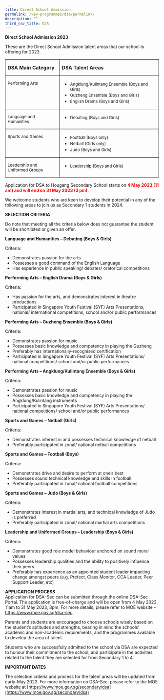 ```yaml
---
title: Direct School Admission
permalink: /key-programmes/dsa/permalink/
description: ""
third_nav_title: DSA
---
```

**Direct School Admission 2023**

These are the Direct School Admission talent areas that our school is offering for 2023.

<table class="MsoNormalTable" border="0" cellspacing="0" cellpadding="0" style="border-collapse:collapse;mso-yfti-tbllook:1184;mso-padding-alt:0cm 0cm 0cm 0cm"><tbody><tr style="mso-yfti-irow:0;mso-yfti-firstrow:yes"><td width="179" valign="top" style="width:134.45pt;border:solid windowtext 1.0pt;
  padding:0cm 5.4pt 0cm 5.4pt"><p class="MsoNormal" style="mso-margin-top-alt:auto;mso-margin-bottom-alt:auto"><b>DSA Main Category</b><b><span style="font-size:10.0pt"></span></b></p></td><td width="340" valign="top" style="width:9.0cm;border:solid windowtext 1.0pt;
  border-left:none;padding:0cm 5.4pt 0cm 5.4pt"><p class="MsoNormal" style="mso-margin-top-alt:auto;mso-margin-bottom-alt:auto"><b>DSA Talent Areas</b><b><span style="font-size:10.0pt"></span></b></p></td></tr><tr style="mso-yfti-irow:1"><td width="179" valign="top" style="width:134.45pt;border:solid windowtext 1.0pt;
  border-top:none;padding:0cm 5.4pt 0cm 5.4pt"><p class="MsoNormal" style="mso-margin-top-alt:auto;mso-margin-bottom-alt:auto"><span style="font-size:10.0pt">Performing Arts</span></p></td><td width="340" valign="top" style="width:9.0cm;border-top:none;border-left:none;
  border-bottom:solid windowtext 1.0pt;border-right:solid windowtext 1.0pt;
  padding:0cm 5.4pt 0cm 5.4pt"><ul type="disc"><li class="MsoListParagraph" style="mso-margin-top-alt:auto;mso-margin-bottom-alt:
       auto;margin-left:0cm;mso-list:l1 level1 lfo1"><span style="font-size:
       10.0pt;mso-fareast-font-family:&quot;Times New Roman&quot;">Angklung/Kulintang Ensemble (Boys and Girls)</span></li><li class="MsoListParagraph" style="mso-margin-top-alt:auto;mso-margin-bottom-alt:
       auto;margin-left:0cm;mso-list:l1 level1 lfo1"><span style="font-size:
       10.0pt;mso-fareast-font-family:&quot;Times New Roman&quot;">Guzheng Ensemble (Boys and Girls)</span></li><li class="MsoListParagraph" style="mso-margin-top-alt:auto;mso-margin-bottom-alt:
       auto;margin-left:0cm;mso-list:l1 level1 lfo1"><span style="font-size:
       10.0pt;mso-fareast-font-family:&quot;Times New Roman&quot;">English Drama (Boys and Girls)</span></li></ul></td></tr><tr style="mso-yfti-irow:2"><td width="179" valign="top" style="width:134.45pt;border:solid windowtext 1.0pt;
  border-top:none;padding:0cm 5.4pt 0cm 5.4pt"><p class="MsoNormal" style="mso-margin-top-alt:auto;mso-margin-bottom-alt:auto"><span style="font-size:10.0pt">Language and Humanities</span></p></td><td width="340" valign="top" style="width:9.0cm;border-top:none;border-left:none;
  border-bottom:solid windowtext 1.0pt;border-right:solid windowtext 1.0pt;
  padding:0cm 5.4pt 0cm 5.4pt"><ul type="disc"><li class="MsoListParagraph" style="mso-margin-top-alt:auto;mso-margin-bottom-alt:
       auto;margin-left:0cm;mso-list:l1 level1 lfo1"><span style="font-size:
       10.0pt;mso-fareast-font-family:&quot;Times New Roman&quot;">Debating (Boys and Girls)</span></li></ul></td></tr><tr style="mso-yfti-irow:3"><td width="179" valign="top" style="width:134.45pt;border:solid windowtext 1.0pt;
  border-top:none;padding:0cm 5.4pt 0cm 5.4pt"><p class="MsoNormal" style="mso-margin-top-alt:auto;mso-margin-bottom-alt:auto"><span style="font-size:10.0pt">Sports and Games</span></p></td><td width="340" valign="top" style="width:9.0cm;border-top:none;border-left:none;
  border-bottom:solid windowtext 1.0pt;border-right:solid windowtext 1.0pt;
  padding:0cm 5.4pt 0cm 5.4pt"><ul type="disc"><li class="MsoListParagraph" style="mso-margin-top-alt:auto;mso-margin-bottom-alt:
       auto;margin-left:0cm;mso-list:l2 level1 lfo2"><span style="font-size:
       10.0pt;mso-fareast-font-family:&quot;Times New Roman&quot;">Football (Boys only)</span></li><li class="MsoListParagraph" style="mso-margin-top-alt:auto;mso-margin-bottom-alt:
       auto;margin-left:0cm;mso-list:l2 level1 lfo2"><span style="font-size:
       10.0pt;mso-fareast-font-family:&quot;Times New Roman&quot;">Netball (Girls only)</span></li><li class="MsoListParagraph" style="mso-margin-top-alt:auto;mso-margin-bottom-alt:
       auto;margin-left:0cm;mso-list:l2 level1 lfo2"><span style="font-size:
       10.0pt;mso-fareast-font-family:&quot;Times New Roman&quot;">Judo (Boys and Girls)</span></li></ul></td></tr><tr style="mso-yfti-irow:4;mso-yfti-lastrow:yes"><td width="179" valign="top" style="width:134.45pt;border:solid windowtext 1.0pt;
  border-top:none;padding:0cm 5.4pt 0cm 5.4pt"><p class="MsoNormal" style="mso-margin-top-alt:auto;mso-margin-bottom-alt:auto"><span style="font-size:10.0pt">Leadership and Uniformed Groups</span></p></td><td width="340" valign="top" style="width:9.0cm;border-top:none;border-left:none;
  border-bottom:solid windowtext 1.0pt;border-right:solid windowtext 1.0pt;
  padding:0cm 5.4pt 0cm 5.4pt"><ul type="disc"><li class="MsoListParagraph" style="mso-margin-top-alt:auto;mso-margin-bottom-alt:
       auto;margin-left:0cm;mso-list:l0 level1 lfo3"><span style="font-size:
       10.0pt;mso-fareast-font-family:&quot;Times New Roman&quot;">Leadership (Boys and Girls)</span></li></ul></td></tr></tbody></table>
 

 
 
<p>Application for DSA to Hougang Secondary School starts on <span style="color: #ff0000;"><strong>4 May 2023 (11 am) and will end on 31 May 2023 (3 pm)</strong></span>.</p>
<p>We welcome students who are keen to develop their potential in any of the following areas to join us as Secondary 1 students in 2024.</p>
<p><strong>SELECTION CRITERIA</strong></p>
<p>Do note that meeting all the criteria below does not guarantee the student will be shortlisted or given an offer.</p>
<p><strong>Language and Humanities – Debating (Boys &amp; Girls)</strong></p>
<p>Criteria:</p>
<ul>
<li>Demonstrates passion for the arts</li>
<li>Possesses a good command of the English Language</li>
<li>Has experience in public speaking/ debates/ oratorical competitions</li>
</ul>
<p><strong>Performing Arts – English Drama (Boys &amp; Girls)</strong></p>
<p>Criteria:</p>
<ul>
<li>Has passion for the arts, and demonstrates interest in theatre productions</li>
<li>Participated in Singapore Youth Festival (SYF) Arts Presentations, national/ international competitions, school&nbsp;and/or public performances</li>
</ul>
<p><strong>Performing Arts –&nbsp;Guzheng Ensemble (Boys &amp; Girls)</strong></p>
<p>Criteria:</p>
<ul>
<li>Demonstrates passion for music</li>
<li>Possesses basic knowledge and competency in playing the Guzheng</li>
<li>Preferably has internationally-recognised certification</li>
<li>Participated in Singapore Youth Festival (SYF) Arts Presentations/ national&nbsp;competitions/ school and/or public performances</li>
</ul>
<p><strong>Performing Arts – Angklung/Kulintang Ensemble (Boys &amp; Girls) </strong></p>
<p>Criteria:</p>
<ul>
<li>Demonstrates passion for music</li>
<li>Possesses basic knowledge and competency in playing the Angklung/Kulintang instruments</li>
<li>Participated in Singapore Youth Festival (SYF) Arts Presentations/ national&nbsp;competitions/ school and/or public performances</li>
</ul>
<p><strong>Sports and Games – Netball (Girls)</strong></p>
<p>Criteria:</p>
<ul>
<li>Demonstrates interest in and possesses technical knowledge of netball</li>
<li>Preferably participated in zonal/ national netball competitions</li>
</ul>
<p><strong>Sports and Games –&nbsp;Football (Boys)</strong></p>
<p>Criteria:</p>
<ul>
<li>Demonstrates drive and desire to perform at one’s best</li>
<li>Possesses sound technical knowledge and skills in football</li>
<li>Preferably participated in zonal/ national football competitions</li>
</ul>
<p><strong>Sports and Games –&nbsp;Judo (Boys &amp; Girls)</strong></p>
<p>Criteria:</p>
<ul>
<li>Demonstrates interest in martial arts, and technical knowledge of Judo is preferred</li>
<li>Preferably participated in zonal/ national martial arts competitions</li>
</ul>
<p><strong>Leadership and Uniformed Groups –&nbsp;Leadership (Boys &amp; Girls)</strong></p>
<p>Criteria:</p>
<ul>
<li>Demonstrates good role model behaviour anchored on sound moral values</li>
<li>Possesses leadership qualities and the ability to positively influence their peers</li>
<li>Preferably has experience as an appointed student leader impacting change amongst peers (e.g. Prefect, Class Monitor, CCA Leader, Peer Support Leader, etc)</li>
</ul>

**APPLICATION PROCESS**   
Application for DSA–Sec can be submitted through the online DSA-Sec Portal. The application is free-of-charge and will be open from 4 May 2023, 11am to 31 May 2023, 3pm. For more details, please refer to MOE website -  https://www.moe.gov.sg/dsa-sec.

Parents and students are encouraged to choose schools wisely based on the student’s aptitudes and strengths, bearing in mind the schools’ academic and non-academic requirements, and the programmes available to develop the area of talent.

Students who are successfully admitted to the school via DSA are expected to honour their commitment to the school, and participate in the activities related to the talent they are selected for from Secondary 1 to 4.
 
**IMPORTANT DATES**	  

 
  
	 
	  
		 
The selection criteria and process for the talent areas will be updated from early-May 2023. For more information on DSA-Sec, please refer to the MOE website at [https://www.moe.gov.sg/secondary/dsa](https://www.moe.gov.sg/secondary/dsa)